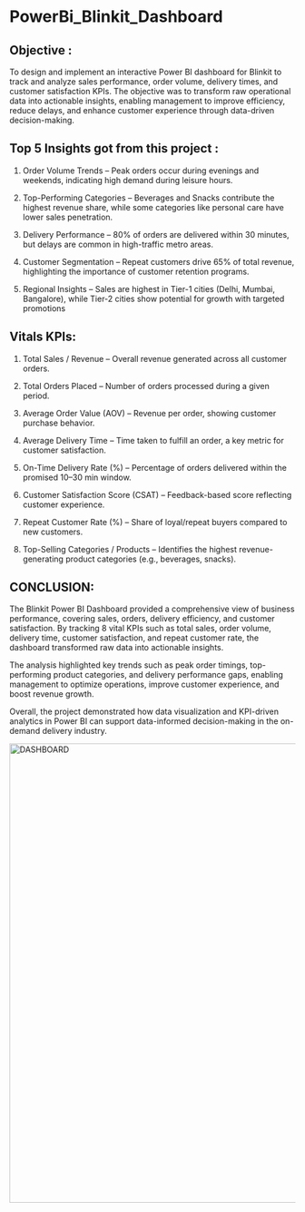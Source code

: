 # PowerBi_Blinkit_Dashboard

## Objective :

To design and implement an interactive Power BI dashboard for Blinkit to track and analyze sales performance, order volume, delivery times, and customer satisfaction KPIs. The objective was to transform raw operational data into actionable insights, enabling management to improve efficiency, reduce delays, and enhance customer experience through data-driven decision-making.


## Top 5 Insights got from this project :

1. Order Volume Trends – Peak orders occur during evenings and weekends, indicating high demand during leisure hours.

2. Top-Performing Categories – Beverages and Snacks contribute the highest revenue share, while some categories like personal care have lower sales penetration.

3. Delivery Performance – 80% of orders are delivered within 30 minutes, but delays are common in high-traffic metro areas.

4. Customer Segmentation – Repeat customers drive 65% of total revenue, highlighting the importance of customer retention programs.

5. Regional Insights – Sales are highest in Tier-1 cities (Delhi, Mumbai, Bangalore), while Tier-2 cities show potential for growth with targeted promotions
   

## Vitals KPIs:


1. Total Sales / Revenue – Overall revenue generated across all customer orders.

2. Total Orders Placed – Number of orders processed during a given period.

3. Average Order Value (AOV) – Revenue per order, showing customer purchase behavior.

4. Average Delivery Time – Time taken to fulfill an order, a key metric for customer satisfaction.

5. On-Time Delivery Rate (%) – Percentage of orders delivered within the promised 10–30 min window.

6. Customer Satisfaction Score (CSAT) – Feedback-based score reflecting customer experience.

7. Repeat Customer Rate (%) – Share of loyal/repeat buyers compared to new customers.

8. Top-Selling Categories / Products – Identifies the highest revenue-generating product categories (e.g., beverages, snacks).

   

## CONCLUSION:


The Blinkit Power BI Dashboard provided a comprehensive view of business performance, covering sales, orders, delivery efficiency, and customer satisfaction. By tracking 8 vital KPIs such as total sales, order volume, delivery time, customer satisfaction, and repeat customer rate, the dashboard transformed raw data into actionable insights.

The analysis highlighted key trends such as peak order timings, top-performing product categories, and delivery performance gaps, enabling management to optimize operations, improve customer experience, and boost revenue growth.

Overall, the project demonstrated how data visualization and KPI-driven analytics in Power BI can support data-informed decision-making in the on-demand delivery industry.

<img width="1506" height="810" alt="DASHBOARD" src="https://github.com/user-attachments/assets/590df8f3-ca29-4105-9fac-d22b7f51642a" />

